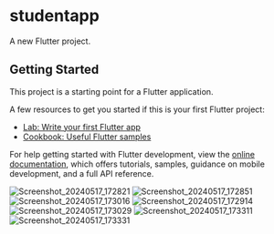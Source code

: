 # studentapp

A new Flutter project.

## Getting Started

This project is a starting point for a Flutter application.

A few resources to get you started if this is your first Flutter project:

- [Lab: Write your first Flutter app](https://docs.flutter.dev/get-started/codelab)
- [Cookbook: Useful Flutter samples](https://docs.flutter.dev/cookbook)

For help getting started with Flutter development, view the
[online documentation](https://docs.flutter.dev/), which offers tutorials,
samples, guidance on mobile development, and a full API reference.


![Screenshot_20240517_172821](https://github.com/veerapatadia/student_app/assets/150000048/04c4cd60-88b5-4a01-9fd7-c88bc01a8a94)
![Screenshot_20240517_172851](https://github.com/veerapatadia/student_app/assets/150000048/da054e1c-7e3f-468d-9a47-8bc2459aefef)
![Screenshot_20240517_173016](https://github.com/veerapatadia/student_app/assets/150000048/365959c9-720c-45a6-bd6f-0220b85c74f3)
![Screenshot_20240517_172914](https://github.com/veerapatadia/student_app/assets/150000048/bfccffe4-b67a-4134-b4b6-215d25aefaf4)
![Screenshot_20240517_173029](https://github.com/veerapatadia/student_app/assets/150000048/df5b2bbe-c450-4c6d-b77c-1a4942c34609)
![Screenshot_20240517_173311](https://github.com/veerapatadia/student_app/assets/150000048/6278430d-5fb7-413b-8610-d5ce0275c0e6)
![Screenshot_20240517_173331](https://github.com/veerapatadia/student_app/assets/150000048/2150353f-2ab2-4094-b541-61a18e75b57b)

